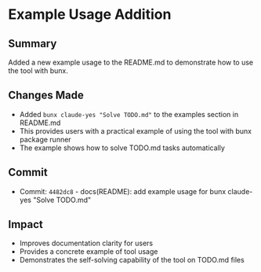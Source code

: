 # Example Usage Addition

## Summary

Added a new example usage to the README.md to demonstrate how to use the tool with bunx.

## Changes Made

- Added `bunx claude-yes "Solve TODO.md"` to the examples section in README.md
- This provides users with a practical example of using the tool with bunx package runner
- The example shows how to solve TODO.md tasks automatically

## Commit

- Commit: `4482dc8` - docs(README): add example usage for bunx claude-yes "Solve TODO.md"

## Impact

- Improves documentation clarity for users
- Provides a concrete example of tool usage
- Demonstrates the self-solving capability of the tool on TODO.md files
